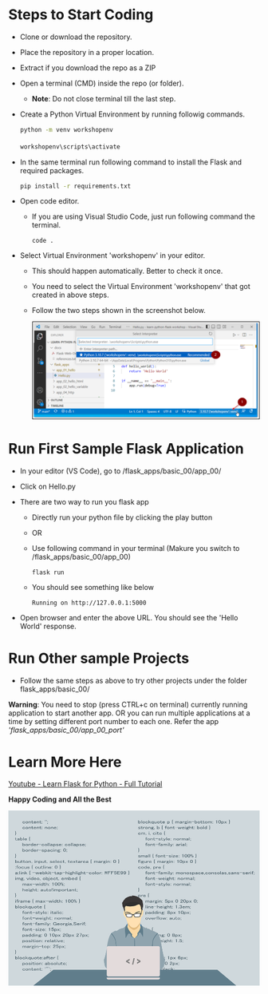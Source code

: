 # Steps to Start Coding

* Clone or download the repository.
* Place the repository in a proper location.
* Extract if you download the repo as a ZIP
* Open a terminal (CMD) inside the repo (or folder).

    * **Note**: Do not close terminal till the last step.

* Create a Python Virtual Environment by running followig commands.

    ```bash
    python -m venv workshopenv

    workshopenv\scripts\activate
    ```

* In the same terminal run following command to install the Flask and required packages.

    ```bash
    pip install -r requirements.txt
    ```

* Open code editor.

    * If you are using Visual Studio Code, just run following command the terminal.

        ```
        code .
        ```

* Select Virtual Environment 'workshopenv' in your editor.

    * This should happen automatically. Better to check it once.
    * You need to select the Virtual Environment 'workshopenv' that got created in above steps.
    * Follow the two steps shown in the screenshot below.

        ![Select Virtual Environment](./docs/images/select_venv.png)

# Run First Sample Flask Application

* In your editor (VS Code), go to /flask_apps/basic_00/app_00/
* Click on Hello.py
* There are two way to run you flask app

    * Directly run your python file by clicking the play button
    * OR
    * Use following command in your terminal (Makure you switch to /flask_apps/basic_00/app_00)

        ```
        flask run
        ```
    * You should see something like below

        ```
        Running on http://127.0.0.1:5000
        ```
* Open browser and enter the above URL. You should see the 'Hello World' response.


# Run Other sample Projects

* Follow the same steps as above to try other projects under the folder flask_apps/basic_00/

**Warning**: You need to stop (press CTRL+c on terminal) currently running application to start another app. OR you can run multiple applications at a time by setting different port number to each one. Refer the app *'flask_apps/basic_00/app_00_port'*


# Learn More Here

<a href="http://www.youtube.com/watch?feature=player_embedded&v=Z1RJmh_OqeA
" target="_blank">Youtube - Learn Flask for Python - Full Tutorial</a>

**Happy Coding and All the Best**

![Happy Coding](./docs/images/happy_coding.webp)

